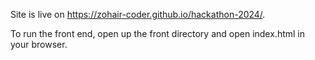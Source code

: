 Site is live on https://zohair-coder.github.io/hackathon-2024/.

To run the front end, open up the front directory and open index.html in your browser.
